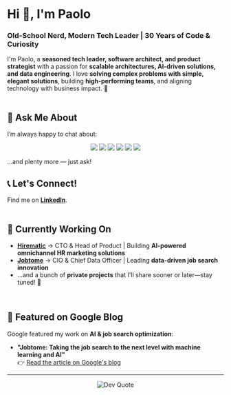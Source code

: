 # Hi 👋, I'm Paolo  
### Old-School Nerd, Modern Tech Leader | 30 Years of Code & Curiosity  

I'm Paolo, a **seasoned tech leader, software architect, and product strategist** with a passion for **scalable architectures, AI-driven solutions, and data engineering**. I love **solving complex problems with simple, elegant solutions**, building **high-performing teams**, and aligning technology with business impact. 🚀  
<br> 

## 💬 Ask Me About  
I’m always happy to chat about:  

<p align="center">
  <img src="https://img.shields.io/badge/-GoLang-black?style=flat&logo=Go&logoColor=white" />
  <img src="https://img.shields.io/badge/-Python-black?style=flat&logo=Python&logoColor=white" />
  <img src="https://img.shields.io/badge/-Docker-black?style=flat&logo=Docker&logoColor=white" />
  <img src="https://img.shields.io/badge/-Kubernetes-black?style=flat&logo=Kubernetes&logoColor=white" />
  <img src="https://img.shields.io/badge/-GoogleCloud-black?style=flat&logo=GoogleCloud&logoColor=white" />
  <img src="https://img.shields.io/badge/-PostgreSQL-black?style=flat&logo=PostgreSQL&logoColor=white" />
</p>

…and plenty more — just ask!
<br> 

## 📞 Let's Connect!  
Find me on **[LinkedIn](https://www.linkedin.com/in/psantori/)**.  
<br> 

## 🔭 Currently Working On  
- **[Hirematic](https://hirematic.com/)** → CTO & Head of Product | Building **AI-powered omnichannel HR marketing solutions**  
- **[Jobtome](https://jobtome.com/)** → CIO & Chief Data Officer | Leading **data-driven job search innovation**  
- …and a bunch of **private projects** that I'll share sooner or later—stay tuned! 👀  
<br> 

## 📰 Featured on Google Blog  
Google featured my work on **AI & job search optimization**:  
- **"Jobtome: Taking the job search to the next level with machine learning and AI"**  
  👉 [Read the article on Google's blog](https://cloud.google.com/customers/jobtome)  


---

<p align="center">
  <img src="https://quotes-github-readme.vercel.app/api?type=horizontal&theme=dark" alt="Dev Quote" />
</p>
